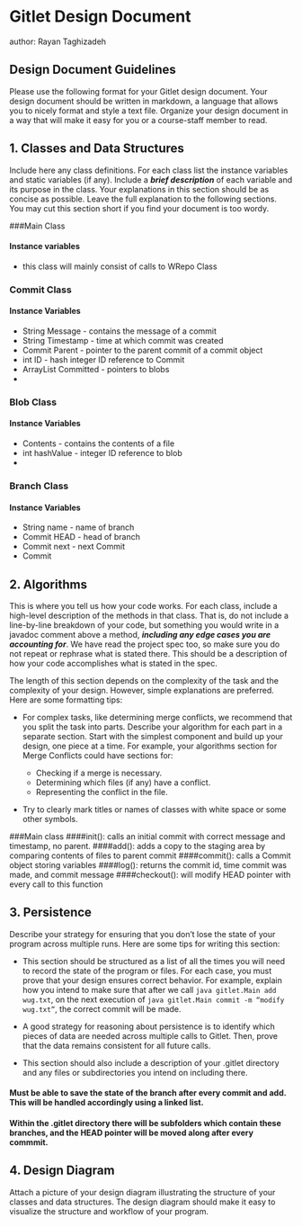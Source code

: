 # Gitlet Design Document
author: Rayan Taghizadeh

## Design Document Guidelines

Please use the following format for your Gitlet design document. Your design
document should be written in markdown, a language that allows you to nicely 
format and style a text file. Organize your design document in a way that 
will make it easy for you or a course-staff member to read.  

## 1. Classes and Data Structures

Include here any class definitions. For each class list the instance
variables and static variables (if any). Include a ***brief description***
of each variable and its purpose in the class. Your explanations in
this section should be as concise as possible. Leave the full
explanation to the following sections. You may cut this section short
if you find your document is too wordy.

###Main Class
#### Instance variables
* this class will mainly consist of calls to WRepo Class

### Commit Class 
#### Instance Variables
* String Message - contains the message of a commit
* String Timestamp - time at which commit was created
* Commit Parent - pointer to the parent commit of a commit object
* int ID - hash integer ID reference to Commit
* ArrayList<Blob> Committed - pointers to blobs 
* 

### Blob Class
#### Instance Variables
* Contents - contains the contents of a file
* int hashValue - integer ID reference to blob
* 

### Branch Class
#### Instance Variables
* String name - name of branch
* Commit HEAD - head of branch
* Commit next - next Commit 
* Commit 

###

## 2. Algorithms

This is where you tell us how your code works. For each class, include
a high-level description of the methods in that class. That is, do not
include a line-by-line breakdown of your code, but something you would
write in a javadoc comment above a method, ***including any edge cases
you are accounting for***. We have read the project spec too, so make
sure you do not repeat or rephrase what is stated there.  This should
be a description of how your code accomplishes what is stated in the
spec.


The length of this section depends on the complexity of the task and
the complexity of your design. However, simple explanations are
preferred. Here are some formatting tips:

* For complex tasks, like determining merge conflicts, we recommend
  that you split the task into parts. Describe your algorithm for each
  part in a separate section. Start with the simplest component and
  build up your design, one piece at a time. For example, your
  algorithms section for Merge Conflicts could have sections for:

   * Checking if a merge is necessary.
   * Determining which files (if any) have a conflict.
   * Representing the conflict in the file.
  
* Try to clearly mark titles or names of classes with white space or
  some other symbols.

###Main class
####init(): calls an initial commit with correct message and timestamp, no parent.
####add(): adds a copy to the staging area by comparing contents of files to parent commit
####commit(): calls a Commit object storing variables
####log(): returns the commit id, time commit was made, and commit message
####checkout(): will modify HEAD pointer with every call to this function

## 3. Persistence

Describe your strategy for ensuring that you don’t lose the state of your program
across multiple runs. Here are some tips for writing this section:

* This section should be structured as a list of all the times you
  will need to record the state of the program or files. For each
  case, you must prove that your design ensures correct behavior. For
  example, explain how you intend to make sure that after we call
       `java gitlet.Main add wug.txt`,
  on the next execution of
       `java gitlet.Main commit -m “modify wug.txt”`, 
  the correct commit will be made.
  
* A good strategy for reasoning about persistence is to identify which
  pieces of data are needed across multiple calls to Gitlet. Then,
  prove that the data remains consistent for all future calls.
  
* This section should also include a description of your .gitlet
  directory and any files or subdirectories you intend on including
  there.

#### Must be able to save the state of the branch after every commit and add. This will be handled accordingly using a linked list. 
#### Within the .gitlet directory there will be subfolders which contain these branches, and the HEAD pointer will be moved along after every commmit.


## 4. Design Diagram

Attach a picture of your design diagram illustrating the structure of your
classes and data structures. The design diagram should make it easy to 
visualize the structure and workflow of your program.

